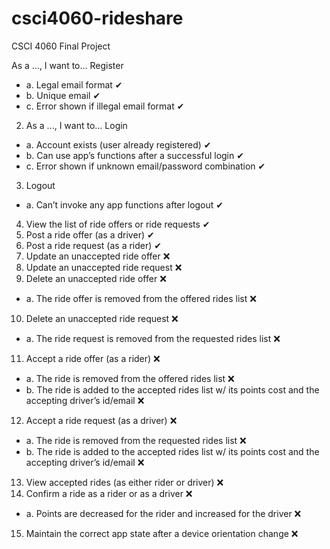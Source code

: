 # csci4060-rideshare
CSCI 4060 Final Project

As a ..., I want to... Register
* a. Legal email format ✔
* b. Unique email ✔
* c. Error shown if illegal email format ✔
2. As a ..., I want to... Login
* a. Account exists (user already registered) ✔
* b. Can use app’s functions after a successful login ✔
* c. Error shown if unknown email/password combination ✔
3. Logout
* a. Can’t invoke any app functions after logout ✔
4. View the list of ride offers or ride requests ✔
5. Post a ride offer (as a driver) ✔
6. Post a ride request (as a rider) ✔
7. Update an unaccepted ride offer ❌
8. Update an unaccepted ride request ❌
9. Delete an unaccepted ride offer ❌
* a. The ride offer is removed from the offered rides list ❌
10. Delete an unaccepted ride request ❌
* a. The ride request is removed from the requested rides list ❌
11. Accept a ride offer (as a rider) ❌
* a. The ride is removed from the offered rides list ❌
* b. The ride is added to the accepted rides list w/ its points cost and the accepting driver’s id/email ❌
12. Accept a ride request (as a driver) ❌
* a. The ride is removed from the requested rides list ❌
* b. The ride is added to the accepted rides list w/ its points cost and the accepting driver’s id/email ❌
13. View accepted rides (as either rider or driver) ❌
14. Confirm a ride as a rider or as a driver ❌
* a. Points are decreased for the rider and increased for the driver ❌
15. Maintain the correct app state after a device orientation change ❌